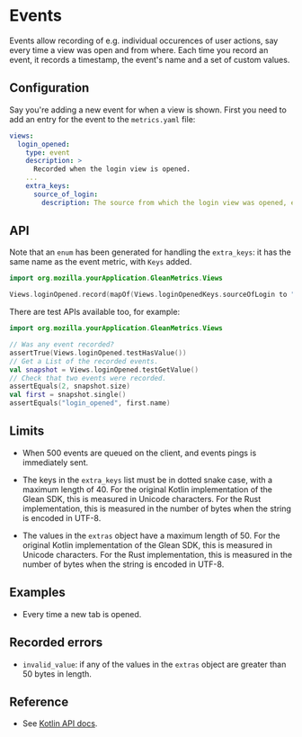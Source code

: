 # Events

Events allow recording of e.g. individual occurences of user actions, say every time a view was open and from where. Each time you record an event, it records a
timestamp, the event's name and a set of custom values.

## Configuration

Say you're adding a new event for when a view is shown. First you need to add an entry for the event to the `metrics.yaml` file:

```YAML
views:
  login_opened:
    type: event
    description: >
      Recorded when the login view is opened.
    ...
    extra_keys:
      source_of_login: 
        description: The source from which the login view was opened, e.g. "toolbar".
```

## API

Note that an `enum` has been generated for handling the `extra_keys`: it has the same name as the event metric, with `Keys` added.

```Kotlin
import org.mozilla.yourApplication.GleanMetrics.Views

Views.loginOpened.record(mapOf(Views.loginOpenedKeys.sourceOfLogin to "toolbar"))
```

There are test APIs available too, for example:

```Kotlin
import org.mozilla.yourApplication.GleanMetrics.Views

// Was any event recorded?
assertTrue(Views.loginOpened.testHasValue())
// Get a List of the recorded events.
val snapshot = Views.loginOpened.testGetValue()
// Check that two events were recorded.
assertEquals(2, snapshot.size)
val first = snapshot.single()
assertEquals("login_opened", first.name)
```

## Limits

* When 500 events are queued on the client, and events pings is immediately sent.

* The keys in the `extra_keys` list must be in dotted snake case, with a maximum length of 40.  For the original Kotlin implementation of the Glean SDK, this is measured in Unicode characters. For the Rust implementation, this is measured in the number of bytes when the string is encoded in UTF-8.

* The values in the `extras` object have a maximum length of 50. For the original Kotlin implementation of the Glean SDK, this is measured in Unicode characters. For the Rust implementation, this is measured in the number of bytes when the string is encoded in UTF-8.
  
## Examples

* Every time a new tab is opened.

## Recorded errors 

* `invalid_value`: if any of the values in the `extras` object are greater than 50 bytes in length. 
 
## Reference

* See [Kotlin API docs](../../../javadoc/glean/mozilla.telemetry.glean.private/-event-metric-type/index.html).

